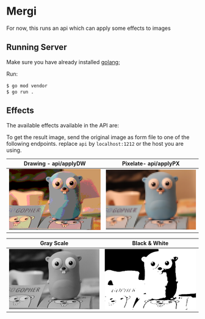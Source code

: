 # Mergi

For now, this runs an api which can apply some effects to images

## Running Server

Make sure you have already installed [golang](https://golang.org/doc/install);

Run:

    $ go mod vendor
    $ go run .

## Effects

The available effects available in the API are:

To get the result image, send the original image as form file to one of the following endpoints. replace `api` by `localhost:1212` or the host you are using.

|   Drawing - api/applyDW   |   Pixelate- api/applyPX   |
| :-----------------------: | :-----------------------: |
| ![](images/gopher-dw.png) | ![](images/gopher-px.png) |

|        Gray Scale         |       Black & White       |
| :-----------------------: | :-----------------------: |
| ![](images/gopher-gs.png) | ![](images/gopher-bw.png) |
